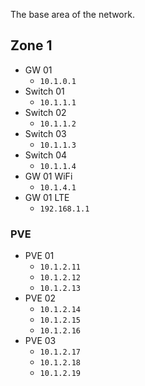 The base area of ​​the network.

## Zone 1

- GW 01
  - `10.1.0.1`
- Switch 01
  - `10.1.1.1`
- Switch 02
  - `10.1.1.2`
- Switch 03
  - `10.1.1.3`
- Switch 04
  - `10.1.1.4`
- GW 01 WiFi
  - `10.1.4.1`
- GW 01 LTE
  - `192.168.1.1`

### PVE

- PVE 01
  - `10.1.2.11`
  - `10.1.2.12`
  - `10.1.2.13`
- PVE 02
  - `10.1.2.14`
  - `10.1.2.15`
  - `10.1.2.16`
- PVE 03
  - `10.1.2.17`
  - `10.1.2.18`
  - `10.1.2.19`
